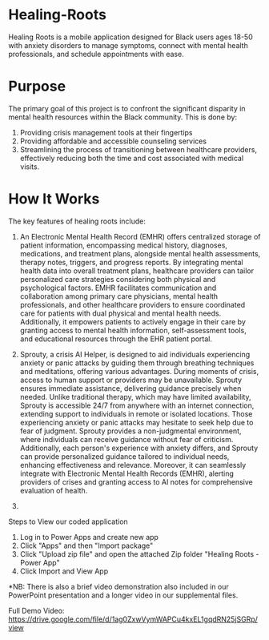 # Healing-Roots
Healing Roots is a mobile application designed for Black users ages 18-50 with anxiety disorders to manage symptoms, connect with mental health professionals, and schedule appointments with ease. 
# Purpose
The primary goal of this project is to confront the significant disparity in mental health resources within the Black community. This is done by:
1. Providing crisis management tools at their fingertips
2. Providing affordable and accessible counseling services
3. Streamlining the process of transitioning between healthcare providers, effectively reducing both the time and cost associated with medical visits.
# How It Works
The key features of healing roots include:
1. An Electronic Mental Health Record (EMHR) offers centralized storage of patient information, encompassing medical history, diagnoses, medications, and treatment plans, alongside mental health assessments, therapy notes, triggers, and progress reports. By integrating mental health data into overall treatment plans, healthcare providers can tailor personalized care strategies considering both physical and psychological factors. EMHR facilitates communication and collaboration among primary care physicians, mental health professionals, and other healthcare providers to ensure coordinated care for patients with dual physical and mental health needs. Additionally, it empowers patients to actively engage in their care by granting access to mental health information, self-assessment tools, and educational resources through the EHR patient portal.

2. Sprouty, a crisis AI Helper, is designed to aid individuals experiencing anxiety or panic attacks by guiding them through breathing techniques and meditations, offering various advantages. During moments of crisis, access to human support or providers may be unavailable. Sprouty ensures immediate assistance, delivering guidance precisely when needed. Unlike traditional therapy, which may have limited availability, Sprouty is accessible 24/7 from anywhere with an internet connection, extending support to individuals in remote or isolated locations. Those experiencing anxiety or panic attacks may hesitate to seek help due to fear of judgment. Sprouty provides a non-judgmental environment, where individuals can receive guidance without fear of criticism. Additionally, each person's experience with anxiety differs, and Sprouty can provide personalized guidance tailored to individual needs, enhancing effectiveness and relevance. Moreover, it can seamlessly integrate with Electronic Mental Health Records (EMHR), alerting providers of crises and granting access to AI notes for comprehensive evaluation of health.
3. 
Steps to View our coded application

1. Log in to Power Apps and create new app
2. Click "Apps" and then "Import package"
3. Click "Upload zip file" and open the attached Zip folder "Healing Roots - Power App"
4. Click Import and View App

*NB: There is also a brief video demonstration also included in our PowerPoint presentation and a longer video in our supplemental files.

Full Demo Video: https://drive.google.com/file/d/1ag0ZxwVymWAPCu4kxEL1gqdRN25jSGRp/view
